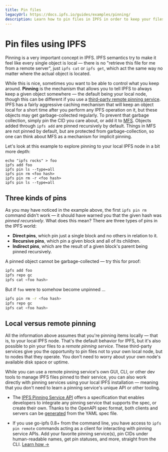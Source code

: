 ```yaml
---
title: Pin files
legacyUrl: https://docs.ipfs.io/guides/examples/pinning/
description: Learn how to pin files in IPFS in order to keep your files and other objects local.
---
```


# Pin files using IPFS

Pinning is a very important concept in IPFS. IPFS semantics try to make it feel like every single object is local — there is no "retrieve this file for me from a remote server", just `ipfs cat` or `ipfs get`, which act the same way no matter where the actual object is located.

While this is nice, sometimes you want to be able to control what you keep around. **Pinning** is the mechanism that allows you to tell IPFS to always keep a given object somewhere — the default being your local node, though this can be different if you use a [third-party remote pinning service](#using-a-pinning-service). IPFS has a fairly aggressive caching mechanism that will keep an object local for a short time after you perform any IPFS operation on it, but these objects may get garbage-collected regularly. To prevent that garbage collection, simply pin the CID you care about, or add it to [MFS](/concepts/file-systems/#mutable-file-system-mfs). Objects added through `ipfs add` are pinned recursively by default. Things in MFS are not pinned by default, but are protected from garbage-collection, so one can think about MFS as a mechanism for implicit pinning.

Let's look at this example to explore pinning to your local IPFS node in a bit more depth:

```
echo "ipfs rocks" > foo
ipfs add foo
ipfs pin ls --type=all
ipfs pin rm <foo hash>
ipfs pin rm -r <foo hash>
ipfs pin ls --type=all
```

## Three kinds of pins

As you may have noticed in the example above, the first `ipfs pin rm` command didn't work — it should have warned you that the given hash was _pinned recursively_. What does this mean? There are three types of pins in the IPFS world:

- **Direct pins**, which pin just a single block and no others in relation to it.
- **Recursive pins**, which pin a given block and all of its children.
- **Indirect pins**, which are the result of a given block's parent being pinned recursively.

A pinned object cannot be garbage-collected — try this for proof:

```bash
ipfs add foo
ipfs repo gc
ipfs cat <foo hash>
```

But if `foo` were to somehow become unpinned ...

```bash
ipfs pin rm -r <foo hash>
ipfs repo gc
ipfs cat <foo hash>
```

## Local versus remote pinning

All the information above assumes that you're pinning items locally — that is, to your local IPFS node. That's the default behavior for IPFS, but it's also possible to pin your files to a _remote pinning service_. These third-party services give you the opportunity to pin files not to your own local node, but to nodes that they operate. You don't need to worry about your own node's available disk space or uptime.

While you can use a remote pinning service's own GUI, CLI, or other dev tools to manage IPFS files pinned to their service, you can also work directly with pinning services using your local IPFS installation — meaning that you don't need to learn a pinning service's unique API or other tooling.

- The [IPFS Pinning Service API](https://ipfs.github.io/pinning-services-api-spec/) offers a specification that enables developers to integrate any pinning service that supports the spec, or create their own. Thanks to the OpenAPI spec format, both clients and servers can be [generated](https://github.com/ipfs/pinning-services-api-spec#code-generation) from the YAML spec file.

- If you use go-ipfs 0.8+ from the command line, you have access to `ipfs pin remote` commands acting as a client for interacting with pinning service APIs. Add your favorite pinning service(s), pin CIDs under human-readable names, get pin statuses, and more, straight from the CLI. [Learn how →](/how-to/work-with-pinning-services/)

<!-- commented out for now, ok to uncomment when https://github.com/ipfs/ipfs-gui/issues/91 is closed
- [IPFS Desktop](https://github.com/ipfs-shipyard/ipfs-desktop) and its equivalent in-browser IPFS web interface, the [IPFS Web UI](https://github.com/ipfs-shipyard/ipfs-webui), both support remote pinning services, so you can pin to your favorite pinning service(s) straight from the UI. [Learn how →](/how-to/work-with-pinning-services/)
-->
